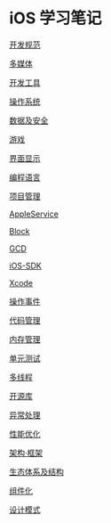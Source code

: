 # iOS 学习笔记

[开发规范](./iOS之开发规范.md)

[多媒体](./iOS之多媒体/iOS之多媒体.md)

[开发工具](./iOS之开发工具/iOS之开发工具.md)

[操作系统](./iOS之操作系统/操作系统.md)

[数据及安全](./iOS之网络及安全/iOS之网络.md)

[游戏](./iOS之游戏/iOS之游戏.md)

[界面显示](iOS之界面显示/iOS之界面显示.md)

[编程语言]()

[项目管理]()

[AppleService]()

[Block](./iOS之Block.md)

[GCD](./iOS之并发编程/iOS之GCD.md)

[iOS-SDK]()

[Xcode]()

[操作事件]()

[代码管理]()

[内存管理]()

[单元测试]()

[多线程]()

[开源库]()

[异常处理]()

[性能优化]()

[架构·框架]()

[生态体系及结构]()

[组件化](./iOS之组件化.md)

[设计模式](./iOS之设计模式.md)
